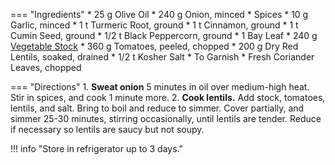 === "Ingredients"
    * 25 g Olive Oil
    * 240 g Onion, minced
    * Spices
        * 10 g Garlic, minced
        * 1 t Turmeric Root, ground
        * 1 t Cinnamon, ground
        * 1 t Cumin Seed, ground
        * 1/2 t Black Peppercorn, ground
        * 1 Bay Leaf
    * 240 g [Vegetable Stock](../../soups/stocks/vegetable-stock.md)
    * 360 g Tomatoes, peeled, chopped
    * 200 g Dry Red Lentils, soaked, drained
    * 1/2 t Kosher Salt
    * To Garnish
        * Fresh Coriander Leaves, chopped

=== "Directions"
    1. **Sweat onion** 5 minutes in oil over medium-high heat. Stir in spices, and cook 1 minute more.
    2. **Cook lentils.** Add stock, tomatoes, lentils, and salt. Bring to boil and reduce to simmer. Cover partially, and simmer 25-30 minutes, stirring occasionally, until lentils are tender. Reduce if necessary so lentils are saucy but not soupy.

!!! info "Store in refrigerator up to 3 days."

[^1]: {{ cite.bittman_how_to_cook_everything }} 431-432.
